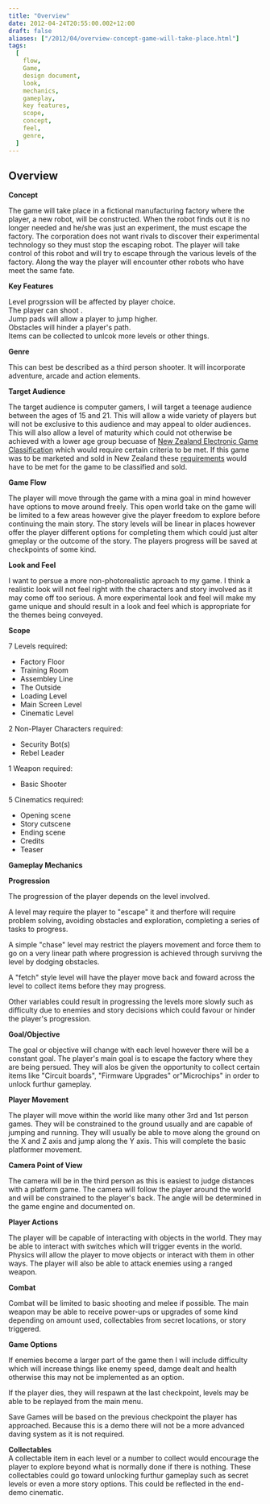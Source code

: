 ```yaml
---
title: "Overview"
date: 2012-04-24T20:55:00.002+12:00
draft: false
aliases: ["/2012/04/overview-concept-game-will-take-place.html"]
tags:
  [
    flow,
    Game,
    design document,
    look,
    mechanics,
    gameplay,
    key features,
    scope,
    concept,
    feel,
    genre,
  ]
---
```


## Overview

**Concept**

The game will take place in a fictional manufacturing factory where the player, a new robot, will be constructed. When the robot finds out it is no longer needed and he/she was just an experiment, the must escape the factory. The corporation does not want rivals to discover their experimental technology so they must stop the escaping robot. The player will take control of this robot and will try to escape through the various levels of the factory. Along the way the player will encounter other robots who have meet the same fate.

**Key Features**

Level progrssion will be affected by player choice.  
The player can shoot .  
Jump pads will allow a player to jump higher.  
Obstacles will hinder a player's path.  
Items can be collected to unlcok more levels or other things.

**Genre**

This can best be described as a third person shooter. It will incorporate adventure, arcade and action elements.

**Target Audience**

The target audience is computer gamers, I will target a teenage audience between the ages of 15 and 21. This will allow a wide variety of players but will not be exclusive to this audience and may appeal to older audiences. This will also allow a level of maturity which could not otherwise be achieved with a lower age group becuase of [New Zealand Electronic Game Classification](http://www.censorship.govt.nz/public/public-electronic-games.html) which would require certain criteria to be met. If this game was to be marketed and sold in New Zealand these [requirements](http://www.censorship.govt.nz/pdfword/Guide-to-Video-Game-Labels.pdf) would have to be met for the game to be classified and sold.

**Game Flow**

The player will move through the game with a mina goal in mind however have options to move around freely. This open world take on the game will be limited to a few areas however give the player freedom to explore before continuing the main story. The story levels will be linear in places however offer the player different options for completing them which could just alter gmeplay or the outcome of the story. The players progress will be saved at checkpoints of some kind.

**Look and Feel**

I want to persue a more non-photorealistic aproach to my game. I think a realistic look will not feel right with the characters and story involved as it may come off too serious. A more experimental look and feel will make my game unique and should result in a look and feel which is appropriate for the themes being conveyed.

**Scope**

7 Levels required:

- Factory Floor
- Training Room
- Assembley Line
- The Outside
- Loading Level
- Main Screen Level
- Cinematic Level

2 Non-Player Characters required:

- Security Bot(s)
- Rebel Leader

1 Weapon required:

- Basic Shooter

5 Cinematics required:

- Opening scene
- Story cutscene
- Ending scene
- Credits
- Teaser

**Gameplay Mechanics**

**Progression**

The progression of the player depends on the level involved.

A level may require the player to "escape" it and therfore will require problem solving, avoiding obstacles and exploration, completing a series of tasks to progress.

A simple "chase" level may restrict the players movement and force them to go on a very linear path where progression is achieved through survivng the level by dodging obstacles.

A "fetch" style level will have the player move back and foward across the level to collect items before they may progress.

Other variables could result in progressing the levels more slowly such as difficulty due to enemies and story decisions which could favour or hinder the player's progression.

**Goal/Objective**

The goal or objective will change with each level however there will be a constant goal. The player's main goal is to escape the factory where they are being persued. They will alos be given the opportunity to collect certain items like "Circuit boards", "Firmware Upgrades" or"Microchips" in order to unlock furthur gameplay.

**Player Movement**

The player will move within the world like many other 3rd and 1st person games. They will be constrained to the ground usually and are capable of jumping and running. They will usually be able to move along the ground on the X and Z axis and jump along the Y axis. This will complete the basic platformer movement.

**Camera Point of View**

The camera will be in the third person as this is easiest to judge distances with a platform game. The camera will follow the player around the world and will be constrained to the player's back. The angle will be determined in the game engine and documented on.

**Player Actions**

The player will be capable of interacting with objects in the world. They may be able to interact with switches which will trigger events in the world. Physics will allow the player to move objects or interact with them in other ways. The player will also be able to attack enemies using a ranged weapon.

**Combat**

Combat will be limited to basic shooting and melee if possible. The main weapon may be able to receive power-ups or upgrades of some kind depending on amount used, collectables from secret locations, or story triggered.

**Game Options**

If enemies become a larger part of the game then I will include difficulty which will increase things like enemy speed, damge dealt and health otherwise this may not be implemented as an option.

If the player dies, they will respawn at the last checkpoint, levels may be able to be replayed from the main menu.

Save Games will be based on the previous checkpoint the player has approached. Because this is a demo there will not be a more advanced daving system as it is not required.

**Collectables**  
A collectable item in each level or a number to collect would encourage the player to explore beyond what is normally done if there is nothing. These collectables could go toward unlocking furthur gameplay such as secret levels or even a more story options. This could be reflected in the end-demo cinematic.
